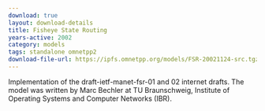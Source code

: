 ```yaml
---
download: true
layout: download-details
title: Fisheye State Routing
years-active: 2002
category: models
tags: standalone omnetpp2
download-file-url: https://ipfs.omnetpp.org/models/FSR-20021124-src.tgz
---
```


Implementation of the draft-ietf-manet-fsr-01 and 02 internet drafts. The model
was written by Marc Bechler at TU Braunschweig, Institute of Operating Systems
and Computer Networks (IBR).
